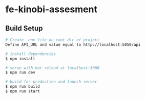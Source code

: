 # fe-kinobi-assesment

## Build Setup

```bash
# Create .env file on root dir of project 
Define API_URL and value equal to http://localhost:5050/api 

# install dependencies
$ npm install

# serve with hot reload at localhost:3000
$ npm run dev

# build for production and launch server
$ npm run build
$ npm run start

```

